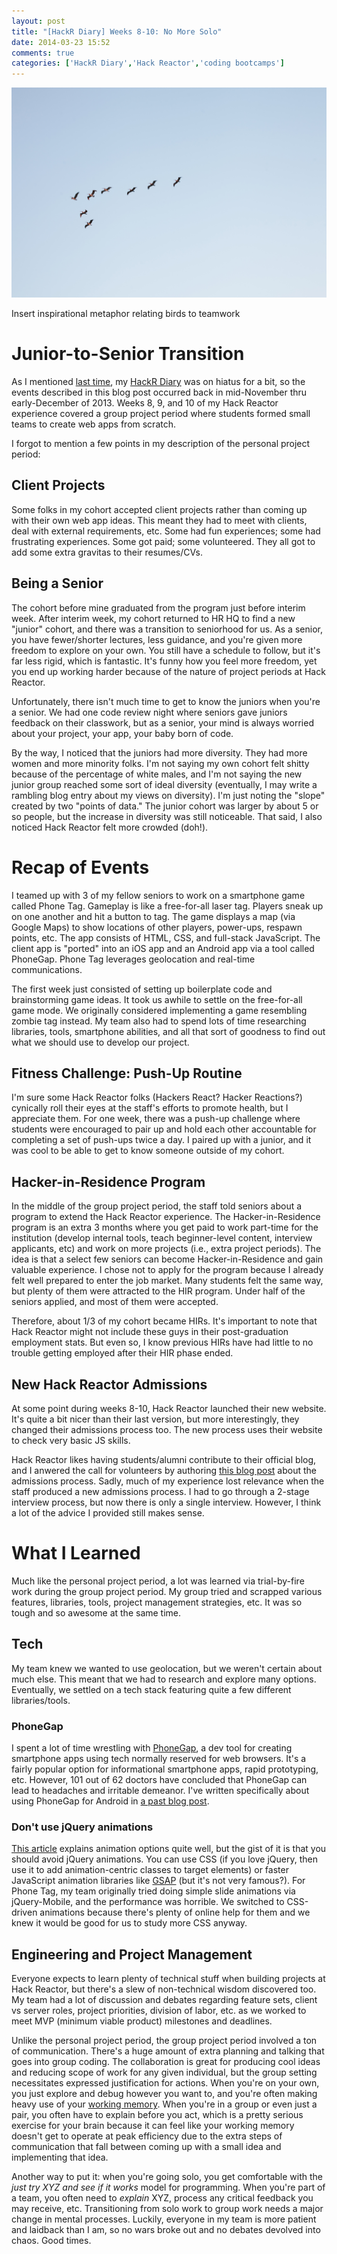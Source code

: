 ```yaml
---
layout: post
title: "[HackR Diary] Weeks 8-10: No More Solo"
date: 2014-03-23 15:52
comments: true
categories: ['HackR Diary','Hack Reactor','coding bootcamps']
---
```


![something something Mighty Ducks](/images/20140324/SimoneAnne-8351-birds.jpg)

<p class="my-caption">Insert inspirational metaphor relating birds to teamwork</p>

# Junior-to-Senior Transition

As I mentioned [last time](http://rebootjeff.github.io/blog/2014/03/21/hackr-diary-weeks-6-and-7-making-something/), my [HackR Diary](http://rebootjeff.github.io/blog/categories/hackr-diary/) was on hiatus for a bit, so the events described in this blog post occurred back in mid-November thru early-December of 2013. Weeks 8, 9, and 10 of my Hack Reactor experience covered a group project period where students formed small teams to create web apps from scratch.

I forgot to mention a few points in my description of the personal project period:

## Client Projects

Some folks in my cohort accepted client projects rather than coming up with their own web app ideas. This meant they had to meet with clients, deal with external requirements, etc. Some had fun experiences; some had frustrating experiences. Some got paid; some volunteered. They all got to add some extra gravitas to their resumes/CVs.

## Being a Senior

The cohort before mine graduated from the program just before interim week. After interim week, my cohort returned to HR HQ to find a new "junior" cohort, and there was a transition to seniorhood for us. As a senior, you have fewer/shorter lectures, less guidance, and you're given more freedom to explore on your own. You still have a schedule to follow, but it's far less rigid, which is fantastic. It's funny how you feel more freedom, yet you end up working harder because of the nature of project periods at Hack Reactor.

Unfortunately, there isn't much time to get to know the juniors when you're a senior. We had one code review night where seniors gave juniors feedback on their classwork, but as a senior, your mind is always worried about your project, your app, your baby born of code.

By the way, I noticed that the juniors had more diversity. They had more women and more minority folks. I'm not saying my own cohort felt shitty because of the percentage of white males, and I'm not saying the new junior group reached some sort of ideal diversity (eventually, I may write a rambling blog entry about my views on diversity). I'm just noting the "slope" created by two "points of data." The junior cohort was larger by about 5 or so people, but the increase in diversity was still noticeable. That said, I also noticed Hack Reactor felt more crowded (doh!).

# Recap of Events

I teamed up with 3 of my fellow seniors to work on a smartphone game called Phone Tag. Gameplay is like a free-for-all laser tag. Players sneak up on one another and hit a button to tag. The game displays a map (via Google Maps) to show locations of other players, power-ups, respawn points, etc. The app consists of HTML, CSS, and full-stack JavaScript. The client app is "ported" into an iOS app and an Android app via a tool called PhoneGap. Phone Tag leverages geolocation and real-time communications.

The first week just consisted of setting up boilerplate code and brainstorming game ideas. It took us awhile to settle on the free-for-all game mode. We originally considered implementing a game resembling zombie tag instead. My team also had to spend lots of time researching libraries, tools, smartphone abilities, and all that sort of goodness to find out what we should use to develop our project.

## Fitness Challenge: Push-Up Routine

I'm sure some Hack Reactor folks (Hackers React? Hacker Reactions?) cynically roll their eyes at the staff's efforts to promote health, but I appreciate them. For one week, there was a push-up challenge where students were encouraged to pair up and hold each other accountable for completing a set of push-ups twice a day. I paired up with a junior, and it was cool to be able to get to know someone outside of my cohort.

## Hacker-in-Residence Program

In the middle of the group project period, the staff told seniors about a program to extend the Hack Reactor experience. The Hacker-in-Residence program is an extra 3 months where you get paid to work part-time for the institution (develop internal tools, teach beginner-level content, interview applicants, etc) and work on more projects (i.e., extra project periods). The idea is that a select few seniors can become Hacker-in-Residence and gain valuable experience. I chose not to apply for the program because I already felt well prepared to enter the job market. Many students felt the same way, but plenty of them were attracted to the HIR program. Under half of the seniors applied, and most of them were accepted.

Therefore, about 1/3 of my cohort became HIRs. It's important to note that Hack Reactor might not include these guys in their post-graduation employment stats. But even so, I know previous HIRs have had little to no trouble getting employed after their HIR phase ended.

## New Hack Reactor Admissions

At some point during weeks 8-10, Hack Reactor launched their new website. It's quite a bit nicer than their last version, but more interestingly, they changed their admissions process too. The new process uses their website to check very basic JS skills.

Hack Reactor likes having students/alumni contribute to their official blog, and I anwered the call for volunteers by authoring [this blog post](http://www.hackreactor.com/blog/the-hack-reactor-interview-process-questions-and-tips) about the admissions process. Sadly, much of my experience lost relevance when the staff produced a new admissions process. I had to go through a 2-stage interview process, but now there is only a single interview. However, I think a lot of the advice I provided still makes sense.

# What I Learned

Much like the personal project period, a lot was learned via trial-by-fire work during the group project period. My group tried and scrapped various features, libraries, tools, project management strategies, etc. It was so tough and so awesome at the same time.

## Tech

My team knew we wanted to use geolocation, but we weren't certain about much else. This meant that we had to research and explore many options. Eventually, we settled on a tech stack featuring quite a few different libraries/tools.

### PhoneGap

I spent a lot of time wrestling with [PhoneGap](http://phonegap.com/), a dev tool for creating smartphone apps using tech normally reserved for web browsers. It's a fairly popular option for informational smartphone apps, rapid prototyping, etc. However, 101 out of 62 doctors have concluded that PhoneGap can lead to headaches and irritable demeanor. I've written specifically about using PhoneGap for Android in [a past blog post](http://rebootjeff.github.io/blog/2014/01/27/setup-for-phonegap-for-android-for-reals/).

### Don't use jQuery animations

[This article](http://css-tricks.com/myth-busting-css-animations-vs-javascript/) explains animation options quite well, but the gist of it is that you should avoid jQuery animations. You can use CSS (if you love jQuery, then use it to add animation-centric classes to target elements) or faster JavaScript animation libraries like [GSAP](http://www.greensock.com/gsap-js/) (but it's not very famous?). For Phone Tag, my team originally tried doing simple slide animations via jQuery-Mobile, and the performance was horrible. We switched to CSS-driven animations because there's plenty of online help for them and we knew it would be good for us to study more CSS anyway.

## Engineering and Project Management

Everyone expects to learn plenty of technical stuff when building projects at Hack Reactor, but there's a slew of non-technical wisdom discovered too. My team had a lot of discussion and debates regarding feature sets, client vs server roles, project priorities, division of labor, etc. as we worked to meet MVP (minimum viable product) milestones and deadlines.

Unlike the personal project period, the group project period involved a ton of communication. There's a huge amount of extra planning and talking that goes into group coding. The collaboration is great for producing cool ideas and reducing scope of work for any given individual, but the group setting necessitates expressed justification for actions. When you're on your own, you just explore and debug however you want to, and you're often making heavy use of your [working memory](http://en.wikipedia.org/wiki/Working_memory). When you're in a group or even just a pair, you often have to explain before you act, which is a pretty serious exercise for your brain because it can feel like your working memory doesn't get to operate at peak efficiency due to the extra steps of communication that fall between coming up with a small idea and implementing that idea.

Another way to put it: when you're going solo, you get comfortable with the *just try XYZ and see if it works* model for programming. When you're part of a team, you often need to *explain* XYZ, process any critical feedback you may receive, etc. Transitioning from solo work to group work needs a major change in mental processes. Luckily, everyone in my team is more patient and laidback than I am, so no wars broke out and no debates devolved into chaos. Good times.
